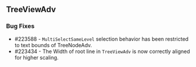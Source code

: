 ## TreeViewAdv

### Bug Fixes

* \#223588 - `MultiSelectSameLevel` selection behavior has been restricted to text bounds of TreeNodeAdv.
* \#223434 - The Width of root line in `TreeViewAdv` is now correctly aligned for higher scaling.
